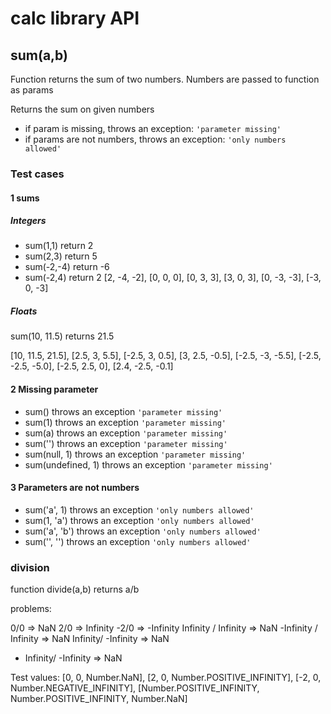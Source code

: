 # calc library API

## **sum(a,b)**

Function returns the sum of two numbers. Numbers are passed to function as params

Returns the sum on given numbers

- if param is missing, throws an exception: `'parameter missing'`
- if params are not numbers, throws an exception: `'only numbers allowed'`

### Test cases

#### 1 sums

##### Integers

- sum(1,1) return 2
- sum(2,3) return 5
- sum(-2,-4) return -6
- sum(-2,4) return 2
  [2, -4, -2],
  [0, 0, 0],
  [0, 3, 3],
  [3, 0, 3],
  [0, -3, -3],
  [-3, 0, -3]

##### Floats

sum(10, 11.5) returns 21.5

[10, 11.5, 21.5],
[2.5, 3, 5.5],
[-2.5, 3, 0.5],
[3, 2.5, -0.5],
[-2.5, -3, -5.5],
[-2.5, -2.5, -5.0],
[-2.5, 2.5, 0],
[2.4, -2.5, -0.1]

#### 2 Missing parameter

- sum() throws an exception `'parameter missing'`
- sum(1) throws an exception `'parameter missing'`
- sum(a) throws an exception `'parameter missing'`
- sum('') throws an exception `'parameter missing'`
- sum(null, 1) throws an exception `'parameter missing'`
- sum(undefined, 1) throws an exception `'parameter missing'`

#### 3 Parameters are not numbers

- sum('a', 1) throws an exception `'only numbers allowed'`
- sum(1, 'a') throws an exception `'only numbers allowed'`
- sum('a', 'b') throws an exception `'only numbers allowed'`
- sum('', '') throws an exception `'only numbers allowed'`

### division

function divide(a,b) returns a/b

problems:

0/0 => NaN
2/0 => Infinity
-2/0 => -Infinity
Infinity / Infinity => NaN
-Infinity / Infinity => NaN
Infinity/ -Infinity => NaN

- Infinity/ -Infinity => NaN

Test values:
[0, 0, Number.NaN],
[2, 0, Number.POSITIVE_INFINITY],
[-2, 0, Number.NEGATIVE_INFINITY],
[Number.POSITIVE_INFINITY, Number.POSITIVE_INFINITY, Number.NaN]
